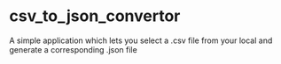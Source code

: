 # csv_to_json_convertor
A simple application which lets you select a .csv file from your local and generate a corresponding .json file
